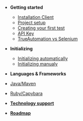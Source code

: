 * **Getting started**
  * [Installation Client](/getting-started/instaliation-client.md)
  * [Project setup](/getting-started/project-setup.md)
  * [Creating your first test](/getting-started/creating-your-first-test.md)
  * [API Key](/getting-started/api-key.md)
  * [TrueAutomation vs Selenium](/getting-started/trueautomation-vs-selenium.md)


* **Initializing**
  * [Initializing automatically](/initializing/initializing-automatically.md)
  * [Initializing manualy](/initializing/initializing-manually.md)


*  **Languages & Frameworks**
 * [Java/Maven](/languages-frameworks/java-maven.md)
 * [Ruby/Capybara](/languages-frameworks/ruby-capybara.md)


* [**Technology support**](/support/technology-support.md)
* [**Roadmap**](/support/roadmap.md)

